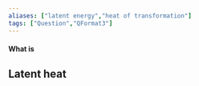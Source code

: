 ```yaml
---
aliases: ["latent energy","heat of transformation"]
tags: ["Question","QFormat3"]
---
```


#### What is
## Latent heat
